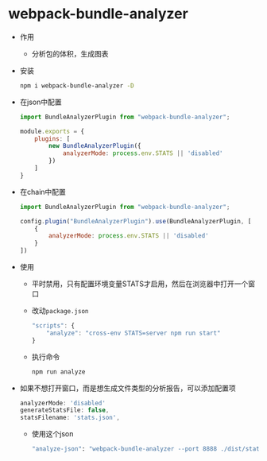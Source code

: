 # webpack-bundle-analyzer

- 作用
    - 分析包的体积，生成图表

- 安装
    ```bash
    npm i webpack-bundle-analyzer -D
    ```

- 在json中配置

    ```js
    import BundleAnalyzerPlugin from "webpack-bundle-analyzer";

    module.exports = {
        plugins: [
            new BundleAnalyzerPlugin({
                analyzerMode: process.env.STATS || 'disabled'
            })
        ]
    }
    ```

- 在chain中配置
    
    ```js
    import BundleAnalyzerPlugin from "webpack-bundle-analyzer";
    
    config.plugin("BundleAnalyzerPlugin").use(BundleAnalyzerPlugin, [
        {
            analyzerMode: process.env.STATS || 'disabled'
        }
    ])
    ```

- 使用

    - 平时禁用，只有配置环境变量STATS才启用，然后在浏览器中打开一个窗口
    - 改动`package.json`
        ```js
        "scripts": {
            "analyze": "cross-env STATS=server npm run start"
        }
        ```

    - 执行命令
        ```bash
        npm run analyze
        ```

- 如果不想打开窗口，而是想生成文件类型的分析报告，可以添加配置项
    ```js
    analyzerMode: 'disabled'
    generateStatsFile: false,
    statsFilename: 'stats.json',
    ```
    - 使用这个json
        ```bash
        "analyze-json": "webpack-bundle-analyzer --port 8888 ./dist/stats.json"
        ```
